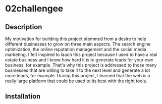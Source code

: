 # 02challengee

## Description 

My motivation for building this project stemmed from a desire to help different businesses to grow on three main aspects. The search engine optimization, the online reputation management and the social media marketing. I felt inspired to lauch this project because I used to have a real estate business and I know how hard it is to generate leads for your own business, for example. That's why this project is addressed to those many businesses that are willing to take it to the next level and generate a lot more leads, for example. During this project, I learned that the web is a really large platform that could be used to its best with the right tools. 

## Installation
